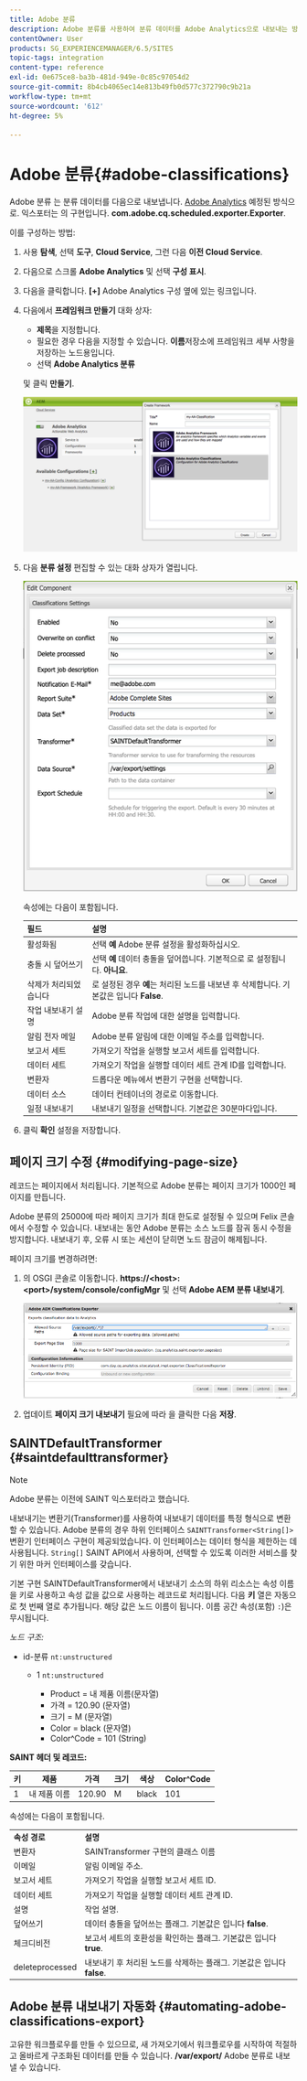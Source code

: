 ```yaml
---
title: Adobe 분류
description: Adobe 분류를 사용하여 분류 데이터를 Adobe Analytics으로 내보내는 방법에 대해 알아봅니다.
contentOwner: User
products: SG_EXPERIENCEMANAGER/6.5/SITES
topic-tags: integration
content-type: reference
exl-id: 0e675ce8-ba3b-481d-949e-0c85c97054d2
source-git-commit: 8b4cb4065ec14e813b49fb0d577c372790c9b21a
workflow-type: tm+mt
source-wordcount: '612'
ht-degree: 5%

---
```


# Adobe 분류{#adobe-classifications}

Adobe 분류 는 분류 데이터를 다음으로 내보냅니다. [Adobe Analytics](/help/sites-administering/adobeanalytics.md) 예정된 방식으로. 익스포터는 의 구현입니다. **com.adobe.cq.scheduled.exporter.Exporter**.

이를 구성하는 방법:

1. 사용 **탐색**, 선택 **도구**, **Cloud Service**, 그런 다음 **이전 Cloud Service**.
1. 다음으로 스크롤 **Adobe Analytics** 및 선택 **구성 표시**.
1. 다음을 클릭합니다. **[+]** Adobe Analytics 구성 옆에 있는 링크입니다.

1. 다음에서 **프레임워크 만들기** 대화 상자:

   * **제목**&#x200B;을 지정합니다.
   * 필요한 경우 다음을 지정할 수 있습니다. **이름**&#x200B;저장소에 프레임워크 세부 사항을 저장하는 노드용입니다.
   * 선택 **Adobe Analytics 분류**

   및 클릭 **만들기**.

   ![프레임워크 만들기 대화 상자](assets/aa-25.png)

1. 다음 **분류 설정** 편집할 수 있는 대화 상자가 열립니다.

   ![분류 설정 대화 상자](assets/aa-classifications-settings.png)

   속성에는 다음이 포함됩니다.

   | **필드** | **설명** |
   |---|---|
   | 활성화됨 | 선택 **예** Adobe 분류 설정을 활성화하십시오. |
   | 충돌 시 덮어쓰기 | 선택 **예** 데이터 충돌을 덮어씁니다. 기본적으로 로 설정됩니다. **아니요**. |
   | 삭제가 처리되었습니다 | 로 설정된 경우 **예**&#x200B;는 처리된 노드를 내보낸 후 삭제합니다. 기본값은 입니다 **False**. |
   | 작업 내보내기 설명 | Adobe 분류 작업에 대한 설명을 입력합니다. |
   | 알림 전자 메일 | Adobe 분류 알림에 대한 이메일 주소를 입력합니다. |
   | 보고서 세트 | 가져오기 작업을 실행할 보고서 세트를 입력합니다. |
   | 데이터 세트 | 가져오기 작업을 실행할 데이터 세트 관계 ID를 입력합니다. |
   | 변환자 | 드롭다운 메뉴에서 변환기 구현을 선택합니다. |
   | 데이터 소스 | 데이터 컨테이너의 경로로 이동합니다. |
   | 일정 내보내기 | 내보내기 일정을 선택합니다. 기본값은 30분마다입니다. |

1. 클릭 **확인** 설정을 저장합니다.

## 페이지 크기 수정 {#modifying-page-size}

레코드는 페이지에서 처리됩니다. 기본적으로 Adobe 분류는 페이지 크기가 1000인 페이지를 만듭니다.

Adobe 분류의 25000에 따라 페이지 크기가 최대 한도로 설정될 수 있으며 Felix 콘솔에서 수정할 수 있습니다. 내보내는 동안 Adobe 분류는 소스 노드를 잠궈 동시 수정을 방지합니다. 내보내기 후, 오류 시 또는 세션이 닫히면 노드 잠금이 해제됩니다.

페이지 크기를 변경하려면:

1. 의 OSGI 콘솔로 이동합니다. **https://&lt;host>:&lt;port>/system/console/configMgr** 및 선택 **Adobe AEM 분류 내보내기**.

   ![aa-26](assets/aa-26.png)

1. 업데이트 **페이지 크기 내보내기** 필요에 따라 을 클릭한 다음 **저장**.

## SAINTDefaultTransformer {#saintdefaulttransformer}

>[!NOTE]
>
>Adobe 분류는 이전에 SAINT 익스포터라고 했습니다.

내보내기는 변환기(Transformer)를 사용하여 내보내기 데이터를 특정 형식으로 변환할 수 있습니다. Adobe 분류의 경우 하위 인터페이스 `SAINTTransformer<String[]>` 변환기 인터페이스 구현이 제공되었습니다. 이 인터페이스는 데이터 형식을 제한하는 데 사용됩니다. `String[]` SAINT API에서 사용하며, 선택할 수 있도록 이러한 서비스를 찾기 위한 마커 인터페이스를 갖습니다.

기본 구현 SAINTDefaultTransformer에서 내보내기 소스의 하위 리소스는 속성 이름을 키로 사용하고 속성 값을 값으로 사용하는 레코드로 처리됩니다. 다음 **키** 열은 자동으로 첫 번째 열로 추가됩니다. 해당 값은 노드 이름이 됩니다. 이름 공간 속성(포함) `:`)은 무시됩니다.

*노드 구조:*

* id-분류 `nt:unstructured`

   * 1 `nt:unstructured`

      * Product = 내 제품 이름(문자열)
      * 가격 = 120.90 (문자열)
      * 크기 = M (문자열)
      * Color = black (문자열)
      * Color^Code = 101 (String)

**SAINT 헤더 및 레코드:**

| **키** | **제품** | **가격** | **크기** | **색상** | **Color^Code** |
|---|---|---|---|---|---|
| 1 | 내 제품 이름 | 120.90 | M | black | 101 |

속성에는 다음이 포함됩니다.

<table>
 <tbody>
  <tr>
   <td><strong>속성 경로</strong></td>
   <td><strong>설명</strong></td>
  </tr>
  <tr>
   <td>변환자</td>
   <td>SAINTransformer 구현의 클래스 이름</td>
  </tr>
  <tr>
   <td>이메일</td>
   <td>알림 이메일 주소.</td>
  </tr>
  <tr>
   <td>보고서 세트</td>
   <td>가져오기 작업을 실행할 보고서 세트 ID. </td>
  </tr>
  <tr>
   <td>데이터 세트</td>
   <td>가져오기 작업을 실행할 데이터 세트 관계 ID. </td>
  </tr>
  <tr>
   <td>설명</td>
   <td>작업 설명. <br /> </td>
  </tr>
  <tr>
   <td>덮어쓰기</td>
   <td>데이터 충돌을 덮어쓰는 플래그. 기본값은 입니다 <strong>false</strong>.</td>
  </tr>
  <tr>
   <td>체크디비전</td>
   <td>보고서 세트의 호환성을 확인하는 플래그. 기본값은 입니다 <strong>true</strong>.</td>
  </tr>
  <tr>
   <td>deleteprocessed</td>
   <td>내보내기 후 처리된 노드를 삭제하는 플래그. 기본값은 입니다 <strong>false</strong>.</td>
  </tr>
 </tbody>
</table>

## Adobe 분류 내보내기 자동화 {#automating-adobe-classifications-export}

고유한 워크플로우를 만들 수 있으므로, 새 가져오기에서 워크플로우를 시작하여 적절하고 올바르게 구조화된 데이터를 만들 수 있습니다. **/var/export/** Adobe 분류로 내보낼 수 있습니다.
